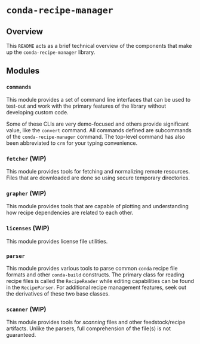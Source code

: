 # `conda-recipe-manager`

## Overview
This `README` acts as a brief technical overview of the components that make up the `conda-recipe-manager` library.

## Modules

### `commands`
This module provides a set of command line interfaces that can be used to test-out and work with the primary features
of the library without developing custom code.

Some of these CLIs are very demo-focused and others provide significant value, like the `convert` command.
All commands defined are subcommands of the `conda-recipe-manager` command. The top-level command has also been
abbreviated to `crm` for your typing convenience.

### `fetcher` (WIP)
This module provides tools for fetching and normalizing remote resources. Files that are downloaded are done so using
secure temporary directories.

### `grapher` (WIP)
This module provides tools that are capable of plotting and understanding how recipe dependencies are related to each
other.

### `licenses` (WIP)
This module provides license file utilities.

### `parser`
This module provides various tools to parse common `conda` recipe file formats and other `conda-build` constructs.
The primary class for reading recipe files is called the `RecipeReader` while editing capabilities can be found in the
`RecipeParser`. For additional recipe management features, seek out the derivatives of these two base classes.


### `scanner` (WIP)
This module provides tools for _scanning_ files and other feedstock/recipe artifacts. Unlike the parsers, full
comprehension of the file(s) is not guaranteed.
